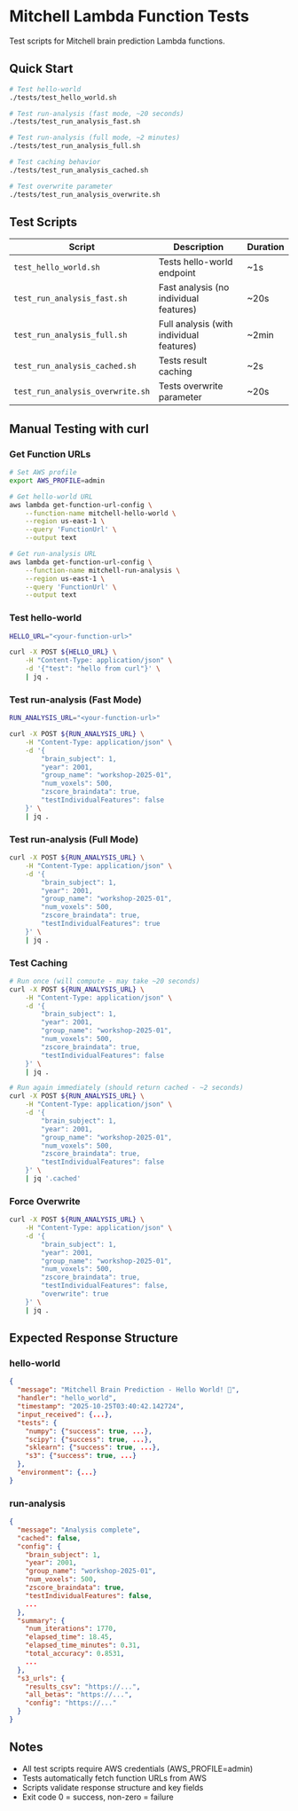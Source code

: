 # Mitchell Lambda Function Tests

Test scripts for Mitchell brain prediction Lambda functions.

## Quick Start

```bash
# Test hello-world
./tests/test_hello_world.sh

# Test run-analysis (fast mode, ~20 seconds)
./tests/test_run_analysis_fast.sh

# Test run-analysis (full mode, ~2 minutes)
./tests/test_run_analysis_full.sh

# Test caching behavior
./tests/test_run_analysis_cached.sh

# Test overwrite parameter
./tests/test_run_analysis_overwrite.sh
```

## Test Scripts

| Script | Description | Duration |
|--------|-------------|----------|
| `test_hello_world.sh` | Tests hello-world endpoint | ~1s |
| `test_run_analysis_fast.sh` | Fast analysis (no individual features) | ~20s |
| `test_run_analysis_full.sh` | Full analysis (with individual features) | ~2min |
| `test_run_analysis_cached.sh` | Tests result caching | ~2s |
| `test_run_analysis_overwrite.sh` | Tests overwrite parameter | ~20s |

## Manual Testing with curl

### Get Function URLs

```bash
# Set AWS profile
export AWS_PROFILE=admin

# Get hello-world URL
aws lambda get-function-url-config \
    --function-name mitchell-hello-world \
    --region us-east-1 \
    --query 'FunctionUrl' \
    --output text

# Get run-analysis URL
aws lambda get-function-url-config \
    --function-name mitchell-run-analysis \
    --region us-east-1 \
    --query 'FunctionUrl' \
    --output text
```

### Test hello-world

```bash
HELLO_URL="<your-function-url>"

curl -X POST ${HELLO_URL} \
    -H "Content-Type: application/json" \
    -d '{"test": "hello from curl"}' \
    | jq .
```

### Test run-analysis (Fast Mode)

```bash
RUN_ANALYSIS_URL="<your-function-url>"

curl -X POST ${RUN_ANALYSIS_URL} \
    -H "Content-Type: application/json" \
    -d '{
        "brain_subject": 1,
        "year": 2001,
        "group_name": "workshop-2025-01",
        "num_voxels": 500,
        "zscore_braindata": true,
        "testIndividualFeatures": false
    }' \
    | jq .
```

### Test run-analysis (Full Mode)

```bash
curl -X POST ${RUN_ANALYSIS_URL} \
    -H "Content-Type: application/json" \
    -d '{
        "brain_subject": 1,
        "year": 2001,
        "group_name": "workshop-2025-01",
        "num_voxels": 500,
        "zscore_braindata": true,
        "testIndividualFeatures": true
    }' \
    | jq .
```

### Test Caching

```bash
# Run once (will compute - may take ~20 seconds)
curl -X POST ${RUN_ANALYSIS_URL} \
    -H "Content-Type: application/json" \
    -d '{
        "brain_subject": 1,
        "year": 2001,
        "group_name": "workshop-2025-01",
        "num_voxels": 500,
        "zscore_braindata": true,
        "testIndividualFeatures": false
    }' \
    | jq .

# Run again immediately (should return cached - ~2 seconds)
curl -X POST ${RUN_ANALYSIS_URL} \
    -H "Content-Type: application/json" \
    -d '{
        "brain_subject": 1,
        "year": 2001,
        "group_name": "workshop-2025-01",
        "num_voxels": 500,
        "zscore_braindata": true,
        "testIndividualFeatures": false
    }' \
    | jq '.cached'
```

### Force Overwrite

```bash
curl -X POST ${RUN_ANALYSIS_URL} \
    -H "Content-Type: application/json" \
    -d '{
        "brain_subject": 1,
        "year": 2001,
        "group_name": "workshop-2025-01",
        "num_voxels": 500,
        "zscore_braindata": true,
        "testIndividualFeatures": false,
        "overwrite": true
    }' \
    | jq .
```

## Expected Response Structure

### hello-world

```json
{
  "message": "Mitchell Brain Prediction - Hello World! 🧠",
  "handler": "hello_world",
  "timestamp": "2025-10-25T03:40:42.142724",
  "input_received": {...},
  "tests": {
    "numpy": {"success": true, ...},
    "scipy": {"success": true, ...},
    "sklearn": {"success": true, ...},
    "s3": {"success": true, ...}
  },
  "environment": {...}
}
```

### run-analysis

```json
{
  "message": "Analysis complete",
  "cached": false,
  "config": {
    "brain_subject": 1,
    "year": 2001,
    "group_name": "workshop-2025-01",
    "num_voxels": 500,
    "zscore_braindata": true,
    "testIndividualFeatures": false,
    ...
  },
  "summary": {
    "num_iterations": 1770,
    "elapsed_time": 18.45,
    "elapsed_time_minutes": 0.31,
    "total_accuracy": 0.8531,
    ...
  },
  "s3_urls": {
    "results_csv": "https://...",
    "all_betas": "https://...",
    "config": "https://..."
  }
}
```

## Notes

- All test scripts require AWS credentials (AWS_PROFILE=admin)
- Tests automatically fetch function URLs from AWS
- Scripts validate response structure and key fields
- Exit code 0 = success, non-zero = failure

